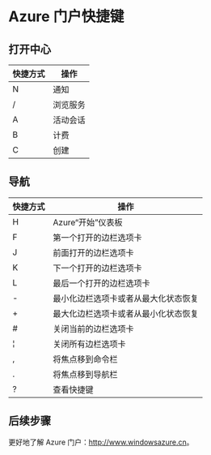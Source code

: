 <properties
   pageTitle="Azure 门户快捷键 | Windows Azure"
   description="本文始终列出可在整个 Azure 门户中使用的最新快捷键。单个服务可能有其自身的专用快捷键。"
   services="cloud-services"
   documentationCenter=""
   authors="curtand"
   manager="msStevenPo"
   editor=""/>

<tags
   ms.service="multiple"
   ms.date="09/10/2015"
   wacn.date="10/17/2015"/>

# Azure 门户快捷键

## 打开中心

| 快捷方式 | 操作 |
|--------|----------|
| N | 通知 |
| / | 浏览服务 |
| A | 活动会话 |
| B | 计费 |
| C | 创建 |

## 导航

| 快捷方式 | 操作 |
|--------|----------|
| H | Azure“开始”仪表板 |
| F | 第一个打开的边栏选项卡 |
| J | 前面打开的边栏选项卡 |
| K | 下一个打开的边栏选项卡 |
| L | 最后一个打开的边栏选项卡 |
| - | 最小化边栏选项卡或者从最大化状态恢复 | 
| + | 最大化边栏选项卡或者从最小化状态恢复 | 
| # | 关闭当前的边栏选项卡 | 
| ¦ | 关闭所有边栏选项卡 | 
| , | 将焦点移到命令栏 | 
| . | 将焦点移到导航栏 | 
| ? | 查看快捷键 |


## 后续步骤

更好地了解 Azure 门户：<http://www.windowsazure.cn>。
 

<!---HONumber=74-->